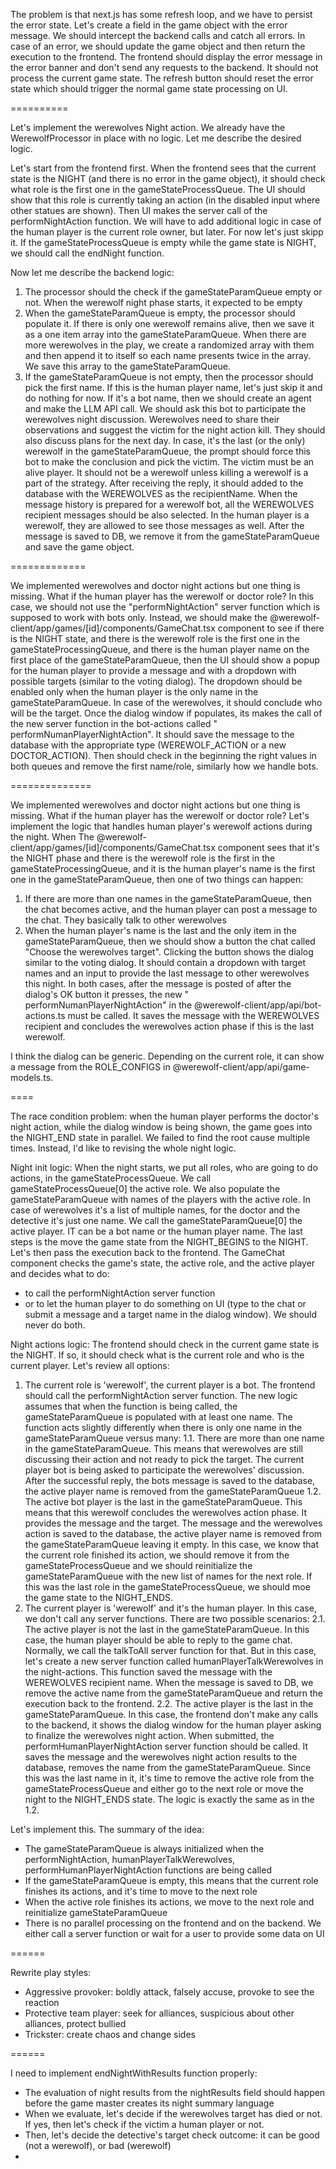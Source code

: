The problem is that next.js has some refresh loop, and we have to persist the error state. Let's create a field in the
game object with the error message. We should intercept the backend calls and catch all errors. In case of an error, we
should update the game object and then return the execution to the frontend. The frontend should display the error
message in the error banner and don't send any requests to the backend. It should not process the current game state.
The refresh button should reset the error state which should trigger the normal game state processing on UI.

==========

Let's implement the werewolves Night action. We already have the WerewolfProcessor in place with no logic. Let me
describe the desired logic.

Let's start from the frontend first. When the frontend sees that the current state is the NIGHT (and there is no error
in the game object), it should check what role is the first one in the gameStateProcessQueue. The UI should show that
this role is currently taking an action (in the disabled input where other statues are shown). Then UI makes the server
call of the performNightAction function. We will have to add additional logic in case of the human player is the current
role owner, but later. For now let's just skipp it. If the gameStateProcessQueue is empty while the game state is NIGHT,
we should call the endNight function.

Now let me describe the backend logic:

1. The processor should the check if the gameStateParamQueue empty or not. When the werewolf night phase starts, it
   expected to be empty
2. When the gameStateParamQueue is empty, the processor should populate it. If there is only one werewolf remains alive,
   then we save it as a one item array into the gameStateParamQueue. When there are more werewolves in the play, we
   create a randomized array with them and then append it to itself so each name presents twice in the array. We save
   this array to the gameStateParamQueue.
3. If the gameStateParamQueue is not empty, then the processor should pick the first name. If this is the human player
   name, let's just skip it and do nothing for now. If it's a bot name, then we should create an agent and make the LLM
   API call. We should ask this bot to participate the werewolves night discussion. Werewolves need to share their
   observations and suggest the victim for the night action kill. They should also discuss plans for the next day. In
   case, it's the last (or the only) werewolf in the gameStateParamQueue, the prompt should force this bot to make the
   conclusion and pick the victim. The victim must be an alive player. It should not be a werewolf unless killing a
   werewolf is a part of the strategy. After receiving the reply, it should added to the database with the WEREWOLVES as
   the recipientName. When the message history is prepared for a werewolf bot, all the WEREWOLVES recipient messages
   should be also selected. In the human player is a werewolf, they are allowed to see those messages as well. After the
   message is saved to DB, we remove it from the gameStateParamQueue and save the game object.

=============

We implemented werewolves and doctor night actions but one thing is missing. What if the human player has the werewolf
or doctor role? In this case, we should not use the "performNightAction" server function which is supposed to work with
bots only. Instead, we should make the @werewolf-client/app/games/[id]/components/GameChat.tsx component to see if there
is the NIGHT state, and there is the werewolf role is the first one in the gameStateProcessingQueue, and there is the
human player name on
the first place of the gameStateParamQueue, then the UI should show a popup for the human player to provide a message
and with a dropdown with possible targets (similar to the voting dialog). The dropdown should be enabled only when the
human player is the only name in the gameStateParamQueue. In case of the werewolves, it should conclude who will be the
target. Once the dialog window if populates, its makes the call of the new server function in the bot-actions called "
performNumanPlayerNightAction". It should save the message to the database with the appropriate type (WEREWOLF_ACTION or
a new DOCTOR_ACTION). Then should check in the beginning the right values in both queues and remove the first name/role,
similarly how we handle bots.

==============

We implemented werewolves and doctor night actions but one thing is missing. What if the human player has the werewolf
or doctor role? Let's implement the logic that handles human player's werewolf actions during the night. When The
@werewolf-client/app/games/[id]/components/GameChat.tsx component sees that it's the NIGHT phase and there is the
werewolf role is the first in the gameStateProcessingQueue, and it is the human player's name is the first one in the
gameStateParamQueue, then one of two things can happen:

1. If there are more than one names in the gameStateParamQueue, then the chat becomes active, and the human player can
   post a message to the chat. They basically talk to other werewolves
2. When the human player's name is the last and the only item in the gameStateParamQueue, then we should show a button
   the chat called "Choose the werewolves target". Clicking the button shows the dialog similar to the voting dialog. It
   should contain a dropdown with target names and an input to provide the last message to other werewolves this night.
   In both cases, after the message is posted of after the dialog's OK button it presses, the new "
   performNumanPlayerNightAction" in the @werewolf-client/app/api/bot-actions.ts must be called. It saves the message
   with the WEREWOLVES recipient and concludes the werewolves action phase if this is the last werewolf.

I think the dialog can be generic. Depending on the current role, it can show a message from the ROLE_CONFIGS in
@werewolf-client/app/api/game-models.ts.

====

The race condition problem: when the human player performs the doctor's night action, while the dialog window is being
shown, the game goes into the NIGHT_END state in parallel.
We failed to find the root cause multiple times. Instead, I'd like to revising the whole night logic.

Night init logic:
When the night starts, we put all roles, who are going to do actions, in the gameStateProcessQueue. We call
gameStateProcessQueue[0] the active role. We also populate the gameStateParamQueue with names of the players with the
active role. In case of werewolves it's a list of multiple names, for the doctor and the detective it's just one name.
We call the gameStateParamQueue[0] the active player. IT can be a bot name or the human player name.
The last steps is the move the game state from the NIGHT_BEGINS to the NIGHT. Let's then pass the execution back to the
frontend. The GameChat component checks the game's state, the active role, and the active player and decides what to do:

- to call the performNightAction server function
- or to let the human player to do something on UI (type to the chat or submit a message and a target name in the dialog
  window). We should never do both.

Night actions logic:
The frontend should check in the current game state is the NIGHT. If so, it should check what is the current role and
who is the current player.
Let's review all options:

1. The current role is 'werewolf', the current player is a bot. The frontend should call the performNightAction server
   function. The new logic assumes that when the function is being called, the gameStateParamQueue is populated with at
   least one name. The function acts slightly differently when there is only one name in the gameStateParamQueue versus
   many:
   1.1. There are more than one name in the gameStateParamQueue. This means that werewolves are still discussing their
   action and not ready to pick the target. The current player bot is being asked to participate the werewolves'
   discussion. After the successful reply, the bots message is saved to the database, the active player name is removed
   from the gameStateParamQueue
   1.2. The active bot player is the last in the gameStateParamQueue. This means that this werewolf concludes the
   werewolves action phase. It provides the message and the target. The message and the werewolves action is saved to
   the database, the active player name is removed from the gameStateParamQueue leaving it empty. In this case, we know
   that the current role finished its action, we should remove it from the gameStateProcessQueue and we should
   reinitialize the gameStateParamQueue with the new list of names for the next role. If this was the last role in the
   gameStateProcessQueue, we should moe the game state to the NIGHT_ENDS.
2. The current player is 'werewolf' and it's the human player. In this case, we don't call any server functions. There
   are two possible scenarios:
   2.1. The active player is not the last in the gameStateParamQueue. In this case, the human player should be able to
   reply to the game chat. Normally, we call the talkToAll server function for that. But in this case, let's create a
   new server function called humanPlayerTalkWerewolves in the night-actions. This function saved the message with the
   WEREWOLVES recipient name. When the message is saved to DB, we remove the active name from the gameStateParamQueue
   and return the execution back to the frontend.
   2.2. The active player is the last in the gameStateParamQueue. In this case, the frontend don't make any calls to the
   backend, it shows the dialog window for the human player asking to finalize the werewolves night action. When
   submitted, the performHumanPlayerNightAction server function should be called. It saves the message and the
   werewolves night action results to the database, removes the name from the gameStateParamQueue. Since this was the
   last name in it, it's time to remove the active role from the gameStateProcessQueue and either go to the next role or
   move the night to the NIGHT_ENDS state. The logic is exactly the same as in the 1.2.

Let's implement this. The summary of the idea:

- The gameStateParamQueue is always initialized when the performNightAction, humanPlayerTalkWerewolves,
  performHumanPlayerNightAction functions are being called
- If the gameStateParamQueue is empty, this means that the current role finishes its actions, and it's time to move to the next role
- When the active role finishes its actions, we move to the next role and reinitialize gameStateParamQueue
- There is no parallel processing on the frontend and on the backend. We either call a server function or wait for a user to provide some data on UI

======

Rewrite play styles:
- Aggressive provoker: boldly attack, falsely accuse, provoke to see the reaction 
- Protective team player: seek for alliances, suspicious about other alliances, protect bullied  
- Trickster: create chaos and change sides

======

I need to implement endNightWithResults function properly:
- The evaluation of night results from the nightResults field should happen before the game master creates its night summary language
- When we evaluate, let's decide if the werewolves target has died or not. If yes, then let's check if the victim a human player or not.
- Then, let's decide the detective's target check outcome: it can be good (not a werewolf), or bad (werewolf)
- 

